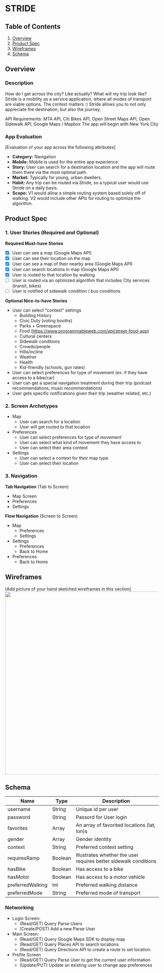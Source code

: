 # STRIDE

## Table of Contents
1. [Overview](#Overview)
1. [Product Spec](#Product-Spec)
1. [Wireframes](#Wireframes)
2. [Schema](#Schema)

## Overview
### Description
How do I get across the city? Like actually? What will my trip look like? Stride is a mobility as a service application, where all modes of transport are viable options. The context matters :) 
Stride allows you to not only appreciate the destination, but also the journey. 

API Requirements: MTA API, Citi Bikes API, Open Street Maps API, Open Sidewalk API, Google Maps / Mapbox
The app will begin with New York City


### App Evaluation
[Evaluation of your app across the following attributes]
- **Category:** Navigation
- **Mobile:** Mobile is used for the entire app experience.
- **Story:** User can search for a destination location and the app will route them there via the most optimal path. 
- **Market:** Typically for young, urban dwellers.
- **Habit:** Any trip can be routed via Stride, so a typical user would use Stride on a daily basis. 
- **Scope:** V1 would allow a simple routing system based solely off of walking. V2 would include other APIs for routing to optimize the algorithm. 

## Product Spec

### 1. User Stories (Required and Optional)

**Required Must-have Stories**

- [x] User can see a map (Google Maps API)
- [x] User can see their location on the map
- [x] User can see a map of their nearby area (Google Maps API)
- [x] User can search locations in map (Google Maps API)
- [x] User is routed to that location by walking
- [ ] User is routed via an optimized algorithm that includes City services (transit, bikes)
- [ ] User is notified of sidewalk condition / bus conditions

**Optional Nice-to-have Stories**

* User can select "context" settings
    * Building History
    * Civic Duty (voting booths)
    * Parks + Greenspace
    * Food (https://www.programmableweb.com/api/street-food-app)
    * Cultural centers 
    * Sidewalk conditions
    * Crowds/people
    * Hills/incline
    * Weather
    * Health
    * Kid-friendly (schools, gun rates)
* User can select preferences for type of movement (ex. if they have access to a bike/car)
* User can get a special navigation treatment during their trip (podcast recommendations, music recommendations)
* User gets specific notifications given their trip (weather related, etc.)

### 2. Screen Archetypes

* Map
   * User can search for a location
   * User will get routed to that location
* Preferences
   * User can select preferences for type of movement
   * User can select what kind of movement they have access to
   * User can select their area context
* Settings
   * User can select a context for their map type
   * User can select their location

### 3. Navigation

**Tab Navigation** (Tab to Screen)

* Map Screen
* Preferences
* Settings

**Flow Navigation** (Screen to Screen)

* Map 
    * Preferences
    * Settings
* Settings
    * Preferences
    * Back to Home
* Preferences
    * Back to Home

## Wireframes
[Add picture of your hand sketched wireframes in this section]
<img src="YOUR_WIREFRAME_IMAGE_URL" width=600>

## Schema 
| Name  | Type  | Description            |
|-------|-------|------------------------|
| username |   String | Unique id per user |
| password |   String | Passord for User login |
| favorites   |  Array  |  An array of favorited locations (lat, lon)s |
| gender |  Array  | Gender identity |
| context   |  String  | Preferred context setting |
| requiresRamp |  Boolean  | Illustrates whether the user requires better sidewalk conditions |
| hasBike | Boolean | Has access to a bike |
| hasMotor | Boolean | Has access to a motor vehicle |
| preferredWalking | Int | Preferred walking distance |
| preferredMode | String | Preferred mode of transport |

### Networking
* Login Screen: 
   * (Read/GET) Query Parse Users
   * (Create/POST) Add a new Parse User
* Main Screen: 
   * (Read/GET) Query Google Maps SDK to display map
   * (Read/GET) Query Places API to search locations
   * (Read/GET) Query Directions API to create a route to set location. 
* Profile Screen
   * (Read/GET) Query Parse User to get the current user information
   * (Update/PUT) Update an existing user to change app preferences
